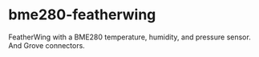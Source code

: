 # bme280-featherwing
FeatherWing with a BME280 temperature, humidity, and pressure sensor. And Grove connectors.
